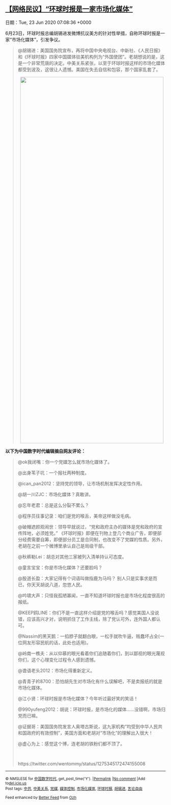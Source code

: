 [【网络民议】“环球时报是一家市场化媒体”](https://chinadigitaltimes.net/chinese/2020/06/%e3%80%90%e7%bd%91%e7%bb%9c%e6%b0%91%e8%ae%ae%e3%80%91%e7%8e%af%e7%90%83%e6%97%b6%e6%8a%a5%e6%98%af%e4%b8%80%e5%ae%b6%e5%b8%82%e5%9c%ba%e5%8c%96%e5%aa%92%e4%bd%93/)
------
日期：Tue, 23 Jun 2020 07:08:36 +0000

<p>6月23日，环球时报总编胡锡进发微博抗议美方的针对性举措，自称环球时报是一家“市场化媒体”，引发争议。</p><blockquote><p>@胡锡进：美国国务院宣布，再将中国中央电视台、中新社、《人民日报》和《环球时报》四家中国媒体驻美机构列为“外国使团”。老胡想说的是，这是一个非常荒唐的决定。中美关系紧张，以至于环球时报这样的市场化媒体都受到波及，这很让人遗憾。美国在失去自信和包容，那个国家乱套了。 ​​​​</p><p style="text-align: center"><img class="aligncenter wp-image-648130" src="https://chinadigitaltimes.net/chinese/files/2020/06/53e2b340gy1gg22jsjo5dj20u024skdd.jpg" alt="" width="450" height="1152" srcset="https://chinadigitaltimes.net/chinese/files/2020/06/53e2b340gy1gg22jsjo5dj20u024skdd.jpg 690w, https://chinadigitaltimes.net/chinese/files/2020/06/53e2b340gy1gg22jsjo5dj20u024skdd-117x300.jpg 117w, https://chinadigitaltimes.net/chinese/files/2020/06/53e2b340gy1gg22jsjo5dj20u024skdd-400x1024.jpg 400w, https://chinadigitaltimes.net/chinese/files/2020/06/53e2b340gy1gg22jsjo5dj20u024skdd-600x1536.jpg 600w" sizes="(max-width: 450px) 100vw, 450px" /></p></blockquote><p><strong>以下为中国数字时代编辑摘自网友评论：</strong></p><blockquote><p>@ok我闭嘴：你一个党媒怎么就市场化媒体了。</p><p>@出身苇子坑：一个报社两种制度。</p><p>@ican_pan2012：坚持党的领导，让市场机制发挥决定性作用。</p><p>@胡一川ZJC：市场化媒体？真敢讲。</p><p>@忘年老君：总是这么分裂不累么？</p><p>@程序员往事记录：咱们是党的喉舌，美帝这样做没毛病。</p><p>@破帽遮颜观闹世：领导早就说过，“党和政府主办的媒体是党和政府的宣传阵地，必须姓党。” 《环球时报》即便在刊物上登几个商业广告，即便部分经费需要自筹，即便部分员工是合同制，也改变不了党媒的性质。另外，老胡在之前一个微博里承认自己是局级干部。</p><p>@秋裤勒Lei：胡总对其他三家被列入清单持认可态度。</p><p>@童言宝宝：你是市场化媒体？还要脸吗？</p><p>@股道长盈：大家记得有个词语叫做指鹿为马吗？ 别人只是实事求是而已，你天天胡说八道，忽悠人民。</p><p>@吟啸大声：只怪我孤陋寡闻，一直不知道坏球时报也是市场化程度很高的报纸。</p><p>@KEEP鸥LINE：你们不是一直这样介绍是党的喉舌吗？感觉美国人没说错，应该高兴才对，说明抓住了工作主线，除了党认可外，连外国人都认可。</p><p>@Nassim的黑天鹅：一掐脖子就翻白眼，一松手就吹牛逼，贱蠢坏占全(一位网友形容民航的话，此处也适用)。</p><p>@岭南一樵夫：从以仰慕的眼光看着你们追随着你们，到以鄙视的眼光蔑视你们，这个心理变化过程令人感到遗憾。</p><p>@谵语老头2012：市场化得重新定义。</p><p>@青青子衿8700：恐怕胡先生对市场化有什么误解吧，不是卖报纸的就是市场化媒体。</p><p>@江小贤：环球时报是市场化媒体？今年听过最好笑的笑话！</p><p>@990yufeng2012：胡说：环球时报，是市场化的媒体……没错啊，市场归党而已嘛。</p><p>@证据哥：美国国务院发言人奥塔古斯说，这九家机构“均受到中华人民共和国政府的有效控制”，美国方面和老胡对“市场化”的理解出入很大！</p><p>@虚心为上：感觉这个博，连老胡的铁粉们都不顶了。</p><p>&nbsp;</p><p>https://twitter.com/wentommy/status/1275345172474155008</p></blockquote><hr /><p><small>&copy; NMSLESE for <a href="https://chinadigitaltimes.net/chinese">中国数字时代</a>, get_post_time('Y'). |<a href="https://chinadigitaltimes.net/chinese/2020/06/%e3%80%90%e7%bd%91%e7%bb%9c%e6%b0%91%e8%ae%ae%e3%80%91%e7%8e%af%e7%90%83%e6%97%b6%e6%8a%a5%e6%98%af%e4%b8%80%e5%ae%b6%e5%b8%82%e5%9c%ba%e5%8c%96%e5%aa%92%e4%bd%93/">Permalink</a> |<a href="https://chinadigitaltimes.net/chinese/2020/06/%e3%80%90%e7%bd%91%e7%bb%9c%e6%b0%91%e8%ae%ae%e3%80%91%e7%8e%af%e7%90%83%e6%97%b6%e6%8a%a5%e6%98%af%e4%b8%80%e5%ae%b6%e5%b8%82%e5%9c%ba%e5%8c%96%e5%aa%92%e4%bd%93/#comments">No comment</a> |Add to<a href="http://del.icio.us/post?url=https://chinadigitaltimes.net/chinese/2020/06/%e3%80%90%e7%bd%91%e7%bb%9c%e6%b0%91%e8%ae%ae%e3%80%91%e7%8e%af%e7%90%83%e6%97%b6%e6%8a%a5%e6%98%af%e4%b8%80%e5%ae%b6%e5%b8%82%e5%9c%ba%e5%8c%96%e5%aa%92%e4%bd%93/&amp;title=【网络民议】“环球时报是一家市场化媒体”">del.icio.us</a><br/>Post tags: <a href="https://chinadigitaltimes.net/chinese/tag/%e4%b8%ad%e5%85%b1/" rel="tag">中共</a>, <a href="https://chinadigitaltimes.net/chinese/tag/%e4%b8%ad%e7%be%8e%e5%85%b3%e7%b3%bb/" rel="tag">中美关系</a>, <a href="https://chinadigitaltimes.net/chinese/tag/%e5%85%9a%e5%aa%92/" rel="tag">党媒</a>, <a href="https://chinadigitaltimes.net/chinese/tag/%e5%aa%92%e4%bd%93%e6%8e%a7%e5%88%b6/" rel="tag">媒体控制</a>, <a href="https://chinadigitaltimes.net/chinese/tag/%e5%b8%82%e5%9c%ba%e5%8c%96%e5%aa%92%e4%bd%93/" rel="tag">市场化媒体</a>, <a href="https://chinadigitaltimes.net/chinese/tag/%e7%8e%af%e7%90%83%e6%97%b6%e6%8a%a5/" rel="tag">环球时报</a>, <a href="https://chinadigitaltimes.net/chinese/tag/%e8%83%a1%e9%94%a1%e8%bf%9b/" rel="tag">胡锡进</a>, <a href="https://chinadigitaltimes.net/chinese/tag/%e8%a8%80%e8%ae%ba%e8%87%aa%e7%94%b1/" rel="tag">言论自由</a><br/></small></p><p><small>Feed enhanced by <a href='http://planetozh.com/blog/my-projects/wordpress-plugin-better-feed-rss/'>Better Feed</a> from  <a href='http://planetozh.com/blog/'>Ozh</a></small></p>
